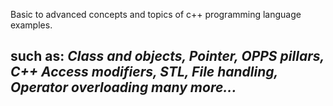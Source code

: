  Basic to advanced  concepts and topics of c++ programming language examples.
## such as: *Class and objects, Pointer, OPPS pillars, C++ Access modifiers, STL, File handling, Operator overloading many more...*

